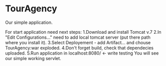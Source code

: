 # TourAgency
Our simple application.

For start application need next steps:
1.Download and install Tomcat v.7
2.In "Edit Configurations..." need to add local tomcat server (put there path where you install it).
3.Select Deployement - add Artifact... and chouse TourAgency:war exploded.
4.Don't forget build, check that dependecies uploaded.
5.Run application in localhost:8080/   <- write testing
You will see our simple working servlet.
